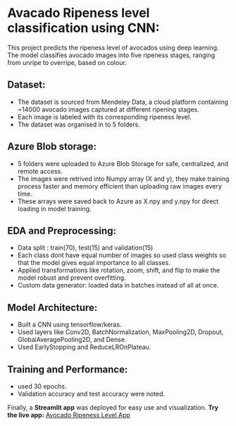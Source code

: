 # Avacado Ripeness level classification using CNN:
This project predicts the ripeness level of avocados using deep learning. The model classifies avocado images into five ripeness stages, ranging from unripe to overripe, based on colour.

## Dataset: 
- The dataset is sourced from Mendeley Data, a cloud platform containing ~14000 avocado images captured at different ripening stages. 
- Each image is labeled with its corresponding ripeness level. 
- The dataset was organised in to 5 folders.

## Azure Blob storage:
- 5 folders were uploaded to Azure Blob Storage for safe, centralized, and remote access.
- The images were retrived into Numpy array (X and y), they make training process faster and memory efficient than uploading raw images every time.
- These arrays were saved back to Azure as X.npy and y.npy for direct loading in model training.

## EDA and Preprocessing:
- Data split : train(70), test(15) and validation(15)
- Each class dont have equal number of images so used class weights so that the model gives equal importance to all classes.
- Applied transformations like rotation, zoom, shift, and flip to make the model robust and prevent overfitting.
- Custom data generator: loaded data in batches instead of all at once.

## Model Architecture: 
- Built a CNN using tensorflow/keras.
- Used layers like Conv2D, BatchNormalization, MaxPooling2D, Dropout, GlobalAveragePooling2D, and Dense.
- Used EarlyStopping and ReduceLROnPlateau.

## Training and Performance: 
- used 30 epochs.
- Validation accuracy and test accuracy were noted.

Finally, a **Streamlit app** was deployed for easy use and visualization.
**Try the live app:** [Avocado Ripeness Level App](https://avacadoripenesslevel-sczeqpcsbruacdcy6exsju.streamlit.app/)
